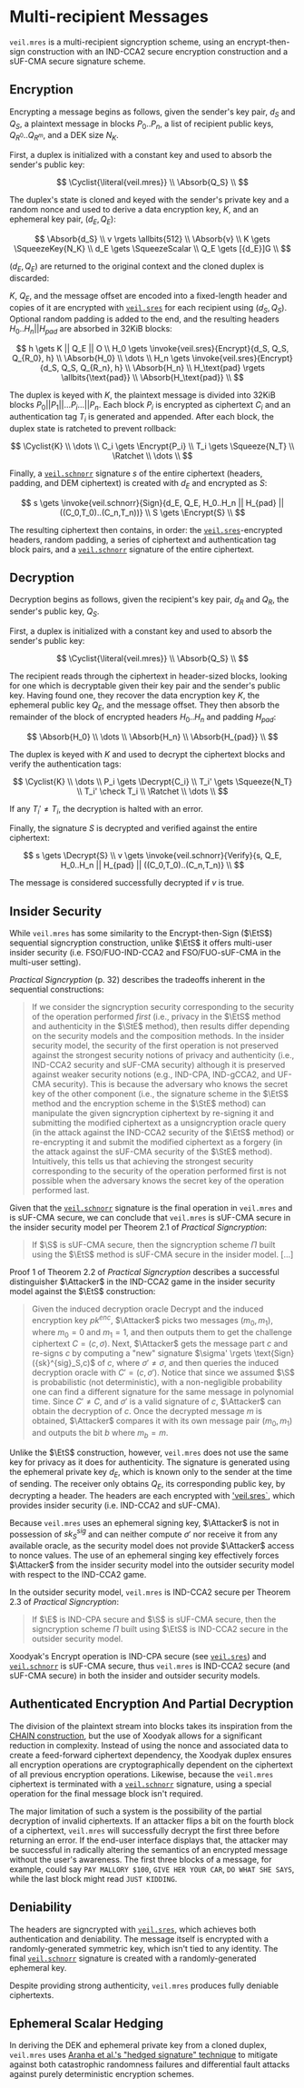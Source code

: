 # Multi-recipient Messages

`veil.mres` is a multi-recipient signcryption scheme, using an encrypt-then-sign construction with an IND-CCA2 secure
encryption construction and a sUF-CMA secure signature scheme.

## Encryption

Encrypting a message begins as follows, given the sender's key pair, $d_S$ and $Q_S$, a plaintext message in blocks
$P_0..P_n$, a list of recipient public keys, $Q_{R^0}..Q_{R^m}$, and a DEK size $N_{K}$.

First, a duplex is initialized with a constant key and used to absorb the sender's public key:

$$
\Cyclist{\literal{veil.mres}} \\
\Absorb{Q_S} \\
$$

The duplex's state is cloned and keyed with the sender's private key and a random nonce and used to derive a data
encryption key, $K$, and an ephemeral key pair, $(d_E, Q_E)$:

$$
\Absorb{d_S} \\
v \rgets \allbits{512} \\
\Absorb{v} \\
K \gets \SqueezeKey{N_K} \\
d_E \gets \SqueezeScalar \\
Q_E \gets [{d_E}]G \\
$$

$(d_E,Q_E)$ are returned to the original context and the cloned duplex is discarded:

$K$, $Q_E$, and the message offset are encoded into a fixed-length header and copies of it are encrypted with
[`veil.sres`](sres.md) for each recipient using $(d_S, Q_S)$. Optional random padding is added to the end, and the
resulting headers $H_0..H_n||H_{pad}$ are absorbed in 32KiB blocks:

$$
h \gets K || Q_E || O \\
H_0 \gets \invoke{veil.sres}{Encrypt}{d_S, Q_S, Q_{R_0}, h} \\
\Absorb{H_0} \\
\dots \\
H_n \gets \invoke{veil.sres}{Encrypt}{d_S, Q_S, Q_{R_n}, h} \\
\Absorb{H_n} \\
H_\text{pad} \rgets \allbits{\text{pad}} \\
\Absorb{H_\text{pad}} \\
$$

The duplex is keyed with $K$, the plaintext message is divided into 32KiB blocks
$P_0 || P_1 || \dots P_i \dots || P_n$. Each block $P_i$ is encrypted as ciphertext $C_i$ and an authentication tag
$T_i$ is generated and appended. After each block, the duplex state is ratcheted to prevent rollback:

$$
\Cyclist{K} \\
\dots \\
C_i \gets \Encrypt{P_i} \\
T_i \gets \Squeeze{N_T} \\
\Ratchet \\
\dots \\
$$

Finally, a [`veil.schnorr`](schnorr.md) signature $s$ of the entire ciphertext (headers, padding, and DEM ciphertext) is
created with $d_E$ and encrypted as $S$:

$$
s \gets \invoke{veil.schnorr}{Sign}{d_E, Q_E, H_0..H_n || H_{pad} || ((C_0,T_0)..(C_n,T_n))} \\
S \gets \Encrypt{S} \\
$$

The resulting ciphertext then contains, in order: the [`veil.sres`](sres.md)-encrypted headers, random padding,
a series of ciphertext and authentication tag block pairs, and a [`veil.schnorr`](schnorr.md) signature of the entire
ciphertext.

## Decryption

Decryption begins as follows, given the recipient's key pair, $d_R$ and $Q_R$, the sender's public key, $Q_S$.

First, a duplex is initialized with a constant key and used to absorb the sender's public key:

$$
\Cyclist{\literal{veil.mres}} \\
\Absorb{Q_S} \\
$$

The recipient reads through the ciphertext in header-sized blocks, looking for one which is decryptable given their key
pair and the sender's public key. Having found one, they recover the data encryption key $K$, the ephemeral public key
$Q_E$, and the message offset. They then absorb the remainder of the block of encrypted headers $H_0..H_n$ and padding
$H_{pad}$:

$$
\Absorb{H_0} \\
\dots \\
\Absorb{H_n} \\
\Absorb{H_{pad}} \\
$$

The duplex is keyed with $K$ and used to decrypt the ciphertext blocks and verify the authentication tags:

$$
\Cyclist{K} \\
\dots \\
P_i \gets \Decrypt{C_i} \\
T_i' \gets \Squeeze{N_T} \\
T_i' \check T_i \\
\Ratchet \\
\dots \\
$$

If any $T_i' \not = T_i$, the decryption is halted with an error.

Finally, the signature $S$ is decrypted and verified against the entire ciphertext:

$$
s \gets \Decrypt{S} \\
v \gets \invoke{veil.schnorr}{Verify}{s, Q_E, H_0..H_n || H_{pad} || ((C_0,T_0)..(C_n,T_n)} \\
$$

The message is considered successfully decrypted if $v$ is true.

## Insider Security

While `veil.mres` has some similarity to the Encrypt-then-Sign ($\EtS$) sequential signcryption construction, unlike
$\EtS$ it offers multi-user insider security (i.e. FSO/FUO-IND-CCA2 and FSO/FUO-sUF-CMA in the multi-user setting).

_Practical Signcryption_ (p. 32) describes the tradeoffs inherent in the sequential constructions:

> If we consider the signcryption security corresponding to the security of the operation performed _first_ (i.e.,
> privacy in the $\EtS$ method and authenticity in the $\StE$ method), then results differ depending on the security
> models and the composition methods. In the insider security model, the security of the first operation is not
> preserved against the strongest security notions of privacy and authenticity (i.e., IND-CCA2 security and sUF-CMA
> security) although it is preserved against weaker security notions (e.g., IND-CPA, IND-gCCA2, and UF-CMA security).
> This is because the adversary who knows the secret key of the other component (i.e., the signature scheme in the
> $\EtS$ method and the encryption scheme in the $\StE$ method) can manipulate the given signcryption ciphertext by
> re-signing it and submitting the modified ciphertext as a unsigncryption oracle query (in the attack against the
> IND-CCA2 security of the $\EtS$ method) or re-encrypting it and submit the modified ciphertext as a forgery (in the
> attack against the sUF-CMA security of the $\StE$ method). Intuitively, this tells us that achieving the strongest
> security corresponding to the security of the operation performed first is not possible when the adversary knows the
> secret key of the operation performed last.

Given that the [`veil.schnorr`](schnorr.md) signature is the final operation in `veil.mres` and is sUF-CMA secure, we
can conclude that `veil.mres` is sUF-CMA secure in the insider security model per Theorem 2.1 of
_Practical Signcryption_:

> If $\S$ is sUF-CMA secure, then the signcryption scheme $\Pi$ built using the $\EtS$ method is sUF-CMA secure in the
> insider model. \[…\]

Proof 1 of Theorem 2.2 of _Practical Signcryption_ describes a successful distinguisher $\Attacker$ in the IND-CCA2
game in the insider security model against the $\EtS$ construction:

> Given the induced decryption oracle $\text{Decrypt}$ and the induced encryption key ${pk}^{enc}$, $\Attacker$ picks
> two messages $(m_0,m_1)$, where $m_0 = 0$ and $m_1 = 1$, and then outputs them to get the challenge ciphertext
> $C = (c, σ )$. Next, $\Attacker$ gets the message part $c$ and re-signs $c$ by computing a "new" signature
> $\sigma' \rgets \text{Sign}({sk}^{sig}_S,c)$ of $c$, where $\sigma' \not = \sigma$, and then queries the induced
> decryption oracle with $C' = (c,\sigma')$. Notice that since we assumed $\S$ is probabilistic (not deterministic),
> with a non-negligible probability one can find a different signature for the same message in polynomial time. Since
> $C' \not = C$, and $\sigma'$ is a valid signature of $c$, $\Attacker$ can obtain the decryption of $c$. Once the
> decrypted message $m$ is obtained, $\Attacker$ compares it with its own message pair $(m_0,m_1)$ and outputs the bit
> $b$ where $m_b = m$.

Unlike the $\EtS$ construction, however, `veil.mres` does not use the same key for privacy as it does for authenticity.
The signature is generated using the ephemeral private key $d_E$, which is known only to the sender at the time of
sending. The receiver only obtains $Q_E$, its corresponding public key, by decrypting a header. The headers are each
encrypted with ['veil.sres`](sres.md), which provides insider security (i.e. IND-CCA2 and sUF-CMA).

Because `veil.mres` uses an ephemeral signing key, $\Attacker$ is not in possession of ${sk}^{sig}_S$ and can neither
compute $\sigma'$ nor receive it from any available oracle, as the security model does not provide $\Attacker$ access
to nonce values. The use of an ephemeral singing key effectively forces $\Attacker$ from the insider security model
into the outsider security model with respect to the IND-CCA2 game.

In the outsider security model, `veil.mres` is IND-CCA2 secure per Theorem 2.3 of _Practical Signcryption_:

> If $\E$ is IND-CPA secure and $\S$ is sUF-CMA secure, then the signcryption scheme $\Pi$ built using $\EtS$ is
> IND-CCA2 secure in the outsider security model.

Xoodyak's $\text{Encrypt}$ operation is IND-CPA secure (see [`veil.sres`](sres.md)) and [`veil.schnorr`](schnorr.md) is
sUF-CMA secure, thus `veil.mres` is IND-CCA2 secure (and sUF-CMA secure) in both the insider and outsider security
models.

## Authenticated Encryption And Partial Decryption

The division of the plaintext stream into blocks takes its inspiration from the [CHAIN construction][oae2], but the
use of Xoodyak allows for a significant reduction in complexity. Instead of using the nonce and associated data to
create a feed-forward ciphertext dependency, the Xoodyak duplex ensures all encryption operations are cryptographically
dependent on the ciphertext of all previous encryption operations. Likewise, because the `veil.mres` ciphertext is
terminated with a [`veil.schnorr`](schnorr.md) signature, using a special operation for the final message block isn't
required.

The major limitation of such a system is the possibility of the partial decryption of invalid ciphertexts. If an
attacker flips a bit on the fourth block of a ciphertext, `veil.mres` will successfully decrypt the first three before
returning an error. If the end-user interface displays that, the attacker may be successful in radically altering the
semantics of an encrypted message without the user's awareness. The first three blocks of a message, for example, could
say `PAY MALLORY $100`, `GIVE HER YOUR CAR`, `DO WHAT SHE SAYS`, while the last block might read `JUST KIDDING`.

## Deniability

The headers are signcrypted with [`veil.sres`](sres.md), which achieves both authentication and deniability. The message
itself is encrypted with a randomly-generated symmetric key, which isn't tied to any identity. The final
[`veil.schnorr`](schnorr.md) signature is created with a randomly-generated ephemeral key.

Despite providing strong authenticity, `veil.mres` produces fully deniable ciphertexts.

## Ephemeral Scalar Hedging

In deriving the DEK and ephemeral private key from a cloned duplex, `veil.mres`
uses [Aranha et al.'s "hedged signature" technique][hedge] to mitigate against both catastrophic randomness failures and
differential fault attacks against purely deterministic encryption schemes.

[hedge]: https://eprint.iacr.org/2019/956.pdf

[oae2]: https://eprint.iacr.org/2015/189.pdf

